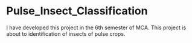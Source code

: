 # Pulse_Insect_Classification
I have developed this project in the 6th semester of MCA. This project is about to identification of insects of pulse crops.
